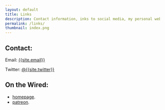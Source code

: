 ```yaml
---
layout: default
title: Links
description: Contact information, inks to social media, my personal website, as well as other sites or people I'm a fan of.
permalink: /links/
thumbnail: index.png
---
```


## Contact:
Email: [{{site.email}}](mailto:{{site.email}})

Twitter: [@{{site.twitter}}](http://twitter.com/{{site.twitter}})

## On the Wired:
- [homepage]({{site.homepage}}).
- [patreon](https://www.patreon.com/{{site.patreon}}).
